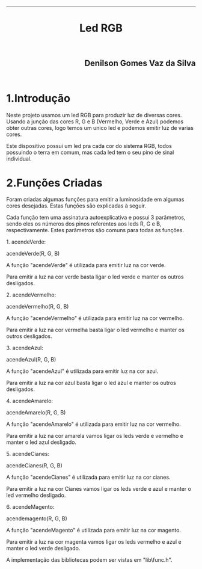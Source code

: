 ﻿***
<h1 align="center" > Led RGB

<br>
<br>

<h2 align="right" >Denilson Gomes Vaz da Silva<br>
<br>

1.Introdução
==========

<p>Neste projeto usamos um led RGB para produzir luz de diversas cores. Usando a junção das cores R, G e B (Vermelho, Verde e Azul) podemos obter outras cores, logo temos um unico led e podemos emitir luz de varias cores.<p/>
<p>Este dispositivo possui um led pra cada cor do sistema RGB, todos possuindo o terra em comum, mas cada led tem o seu pino de sinal individual.<p/>

2.Funções Criadas
==========

<p>Foram criadas algumas funções para emitir a luminosidade em algumas cores desejadas. Estas funções são explicadas à seguir.<p/>
 <p> Cada função tem uma assinatura autoexplicativa e possui 3 parâmetros, sendo eles os números dos pinos referentes aos leds R, G e B, respectivamente. Estes parâmetros são comuns para todas as funções.<p/>
<p> 1. acendeVerde:
<p> acendeVerde(R, G, B) <br>
<p> A função "acendeVerde" é utilizada para emitir luz na cor verde.<p/>
<p> Para emitir a luz na cor verde basta ligar o led verde e manter os outros desligados. <p/>

<p> 2. acendeVermelho: <br>
<p> acendeVermelho(R, G, B) <br>
<p> A função "acendeVermelho" é utilizada para emitir luz na cor vermelho.<p/>
<p> Para emitir a luz na cor vermelha basta ligar o led vermelho e manter os outros desligados. <p/>

<p> 3. acendeAzul: <br>
<p> acendeAzul(R, G, B) <br>
<p> A função "acendeAzul" é utilizada para emitir luz na cor azul.<p/>
<p> Para emitir a luz na cor azul basta ligar o led azul e manter os outros desligados. <p/>

<p> 4. acendeAmarelo: <br>
<p> acendeAmarelo(R, G, B) <br>
<p> A função "acendeAmarelo" é utilizada para emitir luz na cor vermelho.<p/>
<p> Para emitir a luz na cor amarela vamos ligar os leds verde e vermelho e manter o led azul desligado. <p/>

<p> 5. acendeCianes: <br>
<p> acendeCianes(R, G, B) <br>
<p> A função "acendeCianes" é utilizada para emitir luz na cor cianes.<p/>
<p> Para emitir a luz na cor Cianes vamos ligar os leds verde e azul e manter o led vermelho desligado. <p/>

<p> 6. acendeMagento: <br>
<p> acendemagento(R, G, B) <br>
<p> A função "acendeMagento" é utilizada para emitir luz na cor magento.<p/>
<p> Para emitir a luz na cor magenta vamos ligar os leds vermelho e azul e manter o led verde desligado. <p/>

<p> A implementação das bibliotecas podem ser vistas em "lib\func.h". <p/>
